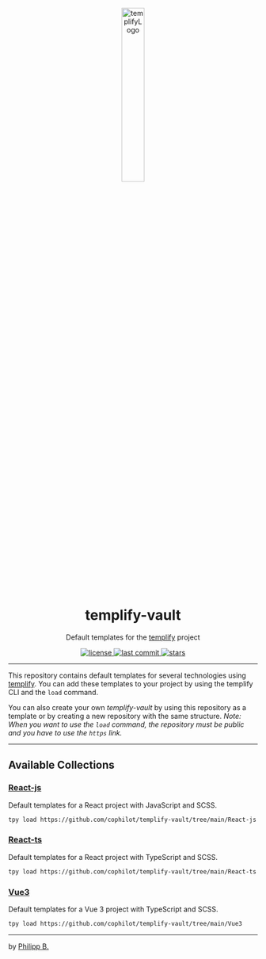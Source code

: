 <div align="center">
  <br />
  <img src="https://raw.githubusercontent.com/cophilot/templify/master/assets/logo.png" alt="templifyLogo" width="30%"/>
  <h1>templify-vault</h1>
  <p>
     Default templates for the <a href="https://github.com/cophilot/templify" target="_blank">templify</a> project
  </p>
</div>

<!-- Badges -->
<div align="center">
   <a href="https://github.com/cophilot/templify-vault/blob/main/LICENSE">
       <img src="https://img.shields.io/github/license/cophilot/templify-vault" alt="license" />
   </a>
   <a href="https://github.com/cophilot/templify-vault/commits/main">
       <img src="https://img.shields.io/github/last-commit/cophilot/templify-vault" alt="last commit" />
   </a>
   <a href="https://github.com/cophilot/templify-vault/stargazers">
       <img src="https://img.shields.io/github/stars/cophilot/templify-vault" alt="stars" />
   </a>
</div>

---

This repository contains default templates for several technologies using [templify](https://templify.philipp-bonin.com/). You can add these templates to your project by using the templify CLI and the `load` command.

You can also create your own _templify-vault_ by using this repository as a template or by creating a new repository with the same structure. _Note: When you want to use the `load` command, the repository must be public and you have to use the `https` link._

---

## Available Collections

### [React-js](React-js/)

Default templates for a React project with JavaScript and SCSS.

```bash
tpy load https://github.com/cophilot/templify-vault/tree/main/React-js
```

### [React-ts](React-ts/)

Default templates for a React project with TypeScript and SCSS.

```bash
tpy load https://github.com/cophilot/templify-vault/tree/main/React-ts
```

### [Vue3](Vue3/)

Default templates for a Vue 3 project with TypeScript and SCSS.

```bash
tpy load https://github.com/cophilot/templify-vault/tree/main/Vue3
```

---

by [Philipp B.](https://github.com/cophilot)
